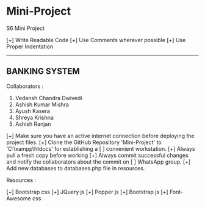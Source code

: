 # Mini-Project
S6 Mini Project

[+] Write Readable Code
[+] Use Comments wherever possible
[+] Use Proper Indentation

----------------------
****BANKING SYSTEM****
----------------------

Collaborators : 

1. Vedansh Chandra Dwivedi
2. Ashish Kumar Mishra
3. Ayush Kasera
4. Shreya Krishna
5. Ashish Ranjan

[+] Make sure you have an active internet connection before deploying the project files.
[+] Clone the GitHub Repository 'Mini-Project' to 'C:\xampp\htdocs' for establishing a 
[ ] convenient workstation.
[+] Always pull a fresh copy before working
[+] Always commit successful changes and notify the collaborators about the commit on
[ ] WhatsApp group.
[+] Add new databases to databases.php file in resources.

Resources : 

[+] Bootstrap css
[+] JQuery js
[+] Popper js
[+] Bootstrap js
[+] Font-Awesome css

